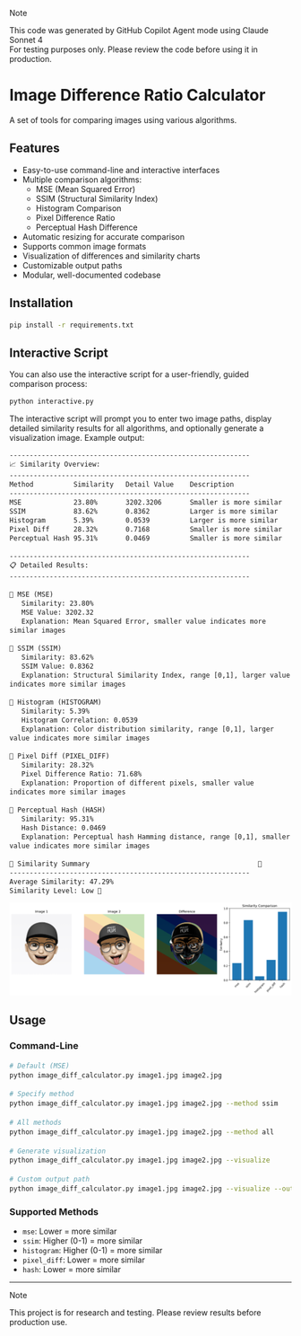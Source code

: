 > [!NOTE]
> This code was generated by GitHub Copilot Agent mode using Claude Sonnet 4\
> For testing purposes only. Please review the code before using it in production.

# Image Difference Ratio Calculator

A set of tools for comparing images using various algorithms.

## Features

- Easy-to-use command-line and interactive interfaces
- Multiple comparison algorithms:
  - MSE (Mean Squared Error)
  - SSIM (Structural Similarity Index)
  - Histogram Comparison
  - Pixel Difference Ratio
  - Perceptual Hash Difference
- Automatic resizing for accurate comparison
- Supports common image formats
- Visualization of differences and similarity charts
- Customizable output paths
- Modular, well-documented codebase

## Installation

```bash
pip install -r requirements.txt
```

## Interactive Script

You can also use the interactive script for a user-friendly, guided comparison process:

```bash
python interactive.py
```

The interactive script will prompt you to enter two image paths, display detailed similarity results for all algorithms, and optionally generate a visualization image. Example output:

```text
------------------------------------------------------------
📈 Similarity Overview:
------------------------------------------------------------
Method          Similarity   Detail Value    Description
------------------------------------------------------------
MSE             23.80%       3202.3206       Smaller is more similar
SSIM            83.62%       0.8362          Larger is more similar
Histogram       5.39%        0.0539          Larger is more similar
Pixel Diff      28.32%       0.7168          Smaller is more similar
Perceptual Hash 95.31%       0.0469          Smaller is more similar

------------------------------------------------------------
📋 Detailed Results:
------------------------------------------------------------

🔹 MSE (MSE)
   Similarity: 23.80%
   MSE Value: 3202.32
   Explanation: Mean Squared Error, smaller value indicates more similar images

🔹 SSIM (SSIM)
   Similarity: 83.62%
   SSIM Value: 0.8362
   Explanation: Structural Similarity Index, range [0,1], larger value indicates more similar images

🔹 Histogram (HISTOGRAM)
   Similarity: 5.39%
   Histogram Correlation: 0.0539
   Explanation: Color distribution similarity, range [0,1], larger value indicates more similar images

🔹 Pixel Diff (PIXEL_DIFF)
   Similarity: 28.32%
   Pixel Difference Ratio: 71.68%
   Explanation: Proportion of different pixels, smaller value indicates more similar images

🔹 Perceptual Hash (HASH)
   Similarity: 95.31%
   Hash Distance: 0.0469
   Explanation: Perceptual hash Hamming distance, range [0,1], smaller value indicates more similar images

🎯 Similarity Summary                                          🎯
------------------------------------------------------------
Average Similarity: 47.29%
Similarity Level: Low 🔴
```


![diff_visualization_example](example/diff_visualization.png)

## Usage

### Command-Line

```bash
# Default (MSE)
python image_diff_calculator.py image1.jpg image2.jpg

# Specify method
python image_diff_calculator.py image1.jpg image2.jpg --method ssim

# All methods
python image_diff_calculator.py image1.jpg image2.jpg --method all

# Generate visualization
python image_diff_calculator.py image1.jpg image2.jpg --visualize

# Custom output path
python image_diff_calculator.py image1.jpg image2.jpg --visualize --output result.png
```

### Supported Methods

- `mse`: Lower = more similar
- `ssim`: Higher (0-1) = more similar
- `histogram`: Higher (0-1) = more similar
- `pixel_diff`: Lower = more similar
- `hash`: Lower = more similar

---
> [!NOTE]
> This project is for research and testing. Please review results before production use.
